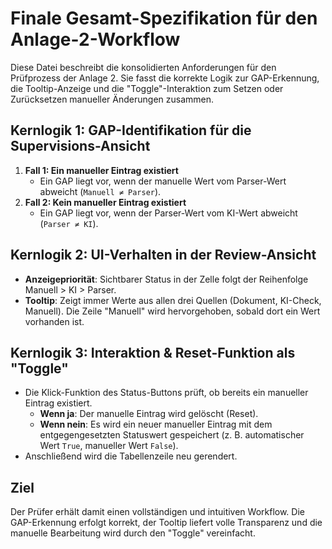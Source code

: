 # Finale Gesamt-Spezifikation für den Anlage-2-Workflow

Diese Datei beschreibt die konsolidierten Anforderungen für den Prüfprozess der Anlage 2. Sie fasst die korrekte Logik zur GAP-Erkennung, die Tooltip-Anzeige und die "Toggle"-Interaktion zum Setzen oder Zurücksetzen manueller Änderungen zusammen.

## Kernlogik 1: GAP-Identifikation für die Supervisions-Ansicht

1. **Fall 1: Ein manueller Eintrag existiert**
   - Ein GAP liegt vor, wenn der manuelle Wert vom Parser-Wert abweicht (`Manuell ≠ Parser`).
2. **Fall 2: Kein manueller Eintrag existiert**
   - Ein GAP liegt vor, wenn der Parser-Wert vom KI-Wert abweicht (`Parser ≠ KI`).

## Kernlogik 2: UI-Verhalten in der Review-Ansicht

- **Anzeigepriorität**: Sichtbarer Status in der Zelle folgt der Reihenfolge Manuell > KI > Parser.
- **Tooltip**: Zeigt immer Werte aus allen drei Quellen (Dokument, KI-Check, Manuell). Die Zeile "Manuell" wird hervorgehoben, sobald dort ein Wert vorhanden ist.

## Kernlogik 3: Interaktion & Reset-Funktion als "Toggle"

- Die Klick-Funktion des Status-Buttons prüft, ob bereits ein manueller Eintrag existiert.
  - **Wenn ja**: Der manuelle Eintrag wird gelöscht (Reset).
  - **Wenn nein**: Es wird ein neuer manueller Eintrag mit dem entgegengesetzten Statuswert gespeichert (z. B. automatischer Wert `True`, manueller Wert `False`).
- Anschließend wird die Tabellenzeile neu gerendert.

## Ziel

Der Prüfer erhält damit einen vollständigen und intuitiven Workflow. Die GAP-Erkennung erfolgt korrekt, der Tooltip liefert volle Transparenz und die manuelle Bearbeitung wird durch den "Toggle" vereinfacht.
